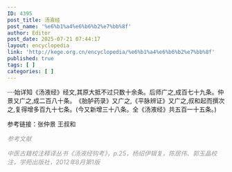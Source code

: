 ```yaml
---
ID: 4395
post_title: 汤液经
post_name: '%e6%b1%a4%e6%b6%b2%e7%bb%8f'
author: Editor
post_date: 2025-07-21 07:44:17
layout: encyclopedia
link: 'http://kege.org.cn/encyclopedia/%e6%b1%a4%e6%b6%b2%e7%bb%8f'
published: true
tags: [ ]
categories: [ ]
---
```

····始详知《汤液经》经文,其原大抵不过只数十余条。后师广之,成百七十九条。仲景又广之,成二百八十条。​《胎胪药录》又广之,《平脉辨证》又广之,叔和起而撰次之,复得增多百九十七条。(今又新增三十八条。全《汤液经》共五百一十五条。)

参考链接：张仲景 王叔和

<span style="color: #999999;"><em>参考文献</em></span>

<span style="color: #999999;"><em>中医古籍校注释译丛书《汤液经钩考》，p.25，杨绍伊辑复，陈居伟、郭玉晶校注，学苑出版社，2012年8月第1版</em></span>